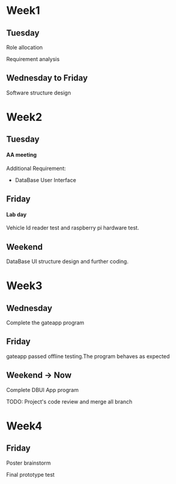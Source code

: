 # Week1
## Tuesday
Role allocation

Requirement analysis

## Wednesday to Friday
Software structure design


# Week2 

## Tuesday
#### AA meeting


Additional Requirement:
- DataBase User Interface

## Friday
#### Lab day
Vehicle Id reader test and raspberry pi hardware test.

## Weekend
DataBase UI structure design and further coding.


# Week3

## Wednesday
Complete the gateapp program

## Friday

gateapp passed offline testing.The program behaves as expected

## Weekend -> Now

Complete DBUI App program

TODO: Project's code review and merge all branch


# Week4

## Friday

Poster brainstorm

Final prototype test

